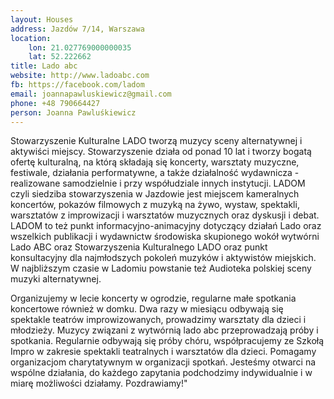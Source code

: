 ```yaml
---
layout: Houses
address: Jazdów 7/14, Warszawa
location:
    lon: 21.027769000000035
    lat: 52.222662
title: Lado abc
website: http://www.ladoabc.com
fb: https://facebook.com/ladom
email: joannapawluskiewicz@gmail.com
phone: +48 790664427
person: Joanna Pawluśkiewicz
---
```

Stowarzyszenie Kulturalne LADO tworzą muzycy sceny alternatywnej i aktywiści miejscy. Stowarzyszenie działa od ponad 10 lat i tworzy bogatą ofertę kulturalną, na którą składają się koncerty, warsztaty muzyczne, festiwale, działania performatywne, a także działalność wydawnicza - realizowane samodzielnie i przy współudziale innych instytucji.  LADOM czyli siedziba stowarzyszenia w Jazdowie jest miejscem kameralnych koncertów, pokazów filmowych z muzyką na żywo, wystaw, spektakli, warsztatów z improwizacji i warsztatów muzycznych oraz dyskusji i debat.  LADOM to też punkt informacyjno-animacyjny dotyczący działań  Lado oraz wszelkich publikacji i wydawnictw środowiska skupionego wokół wytwórni Lado ABC oraz Stowarzyszenia Kulturalnego LADO oraz punkt konsultacyjny dla najmłodszych pokoleń muzyków i aktywistów miejskich. W najbliższym czasie w Ladomiu powstanie też Audioteka polskiej sceny muzyki alternatywnej.

Organizujemy w lecie koncerty w ogrodzie, regularne małe spotkania koncertowe również w domku. Dwa razy w miesiącu odbywają się spektakle teatrów improwizowanych, prowadzimy warsztaty dla dzieci i młodzieży. Muzycy związani z wytwórnią lado abc przeprowadzają próby i spotkania. Regularnie odbywają się próby chóru, współpracujemy ze Szkołą Impro w zakresie spektakli teatralnych i warsztatów dla dzieci. Pomagamy organizacjom charytatywnym w organizacji spotkań. Jesteśmy otwarci na wspólne działania, do każdego zapytania podchodzimy indywidualnie i w miarę możliwości działamy. Pozdrawiamy!"
